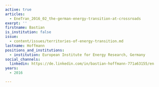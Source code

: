 ```yaml
---
active: true
articles:
  - EneTran_2016_02_the-german-energy-transition-at-crossroads
exerpt: ''
firstname: Bastian
is_institution: false
issue:
  - content/issues/territories-of-energy-transition.md
lastname: Hoffmann
positions_and_institutions:
  - institution: European Institute for Energy Research, Germany
social_channels:
  linkedin: https://de.linkedin.com/in/bastian-hoffmann-771a63155/en
years:
  - 2016

---
```

